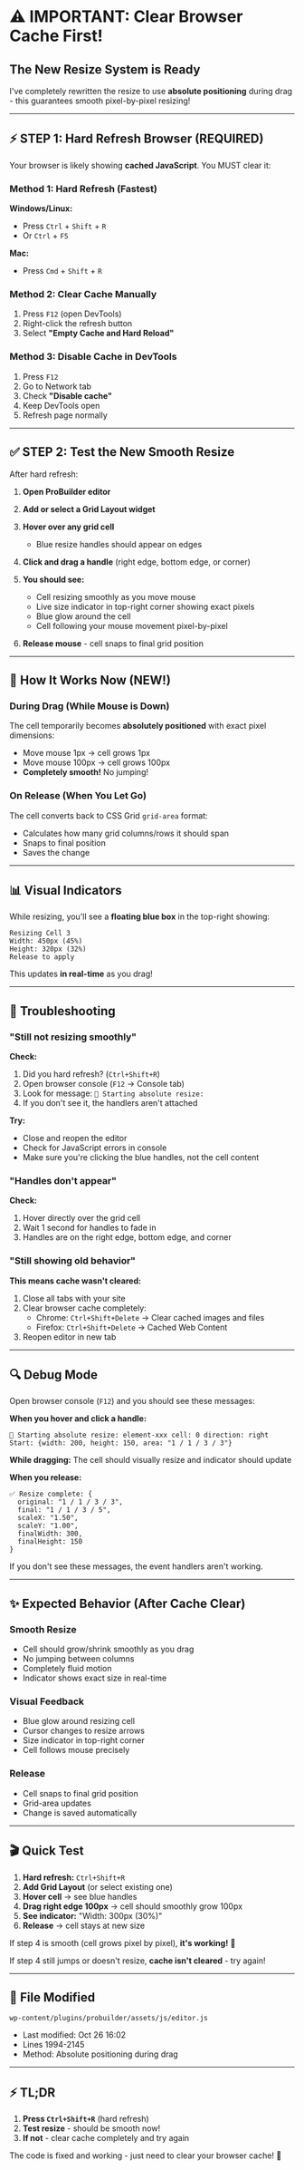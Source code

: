 # ⚠️ IMPORTANT: Clear Browser Cache First!

## The New Resize System is Ready

I've completely rewritten the resize to use **absolute positioning** during drag - this guarantees smooth pixel-by-pixel resizing!

---

## ⚡ STEP 1: Hard Refresh Browser (REQUIRED)

Your browser is likely showing **cached JavaScript**. You MUST clear it:

### Method 1: Hard Refresh (Fastest)
**Windows/Linux:**
- Press `Ctrl` + `Shift` + `R`
- Or `Ctrl` + `F5`

**Mac:**
- Press `Cmd` + `Shift` + `R`

### Method 2: Clear Cache Manually
1. Press `F12` (open DevTools)
2. Right-click the refresh button
3. Select **"Empty Cache and Hard Reload"**

### Method 3: Disable Cache in DevTools
1. Press `F12`
2. Go to Network tab
3. Check **"Disable cache"**
4. Keep DevTools open
5. Refresh page normally

---

## ✅ STEP 2: Test the New Smooth Resize

After hard refresh:

1. **Open ProBuilder editor**
2. **Add or select a Grid Layout widget**
3. **Hover over any grid cell**
   - Blue resize handles should appear on edges
4. **Click and drag a handle** (right edge, bottom edge, or corner)
5. **You should see:**
   - Cell resizing smoothly as you move mouse
   - Live size indicator in top-right corner showing exact pixels
   - Blue glow around the cell
   - Cell following your mouse movement pixel-by-pixel

6. **Release mouse** - cell snaps to final grid position

---

## 🎯 How It Works Now (NEW!)

### During Drag (While Mouse is Down)
The cell temporarily becomes **absolutely positioned** with exact pixel dimensions:
- Move mouse 1px → cell grows 1px
- Move mouse 100px → cell grows 100px
- **Completely smooth!** No jumping!

### On Release (When You Let Go)
The cell converts back to CSS Grid `grid-area` format:
- Calculates how many grid columns/rows it should span
- Snaps to final position
- Saves the change

---

## 📊 Visual Indicators

While resizing, you'll see a **floating blue box** in the top-right showing:

```
Resizing Cell 3
Width: 450px (45%)
Height: 320px (32%)
Release to apply
```

This updates **in real-time** as you drag!

---

## 🐛 Troubleshooting

### "Still not resizing smoothly"

**Check:**
1. Did you hard refresh? (`Ctrl+Shift+R`)
2. Open browser console (`F12` → Console tab)
3. Look for message: `🎯 Starting absolute resize:`
4. If you don't see it, the handlers aren't attached

**Try:**
- Close and reopen the editor
- Check for JavaScript errors in console
- Make sure you're clicking the blue handles, not the cell content

### "Handles don't appear"

**Check:**
1. Hover directly over the grid cell
2. Wait 1 second for handles to fade in
3. Handles are on the right edge, bottom edge, and corner

### "Still showing old behavior"

**This means cache wasn't cleared:**
1. Close all tabs with your site
2. Clear browser cache completely:
   - Chrome: `Ctrl+Shift+Delete` → Clear cached images and files
   - Firefox: `Ctrl+Shift+Delete` → Cached Web Content
3. Reopen editor in new tab

---

## 🔍 Debug Mode

Open browser console (`F12`) and you should see these messages:

**When you hover and click a handle:**
```
🎯 Starting absolute resize: element-xxx cell: 0 direction: right
Start: {width: 200, height: 150, area: "1 / 1 / 3 / 3"}
```

**While dragging:**
The cell should visually resize and indicator should update

**When you release:**
```
✅ Resize complete: {
  original: "1 / 1 / 3 / 3",
  final: "1 / 1 / 3 / 5",
  scaleX: "1.50",
  scaleY: "1.00",
  finalWidth: 300,
  finalHeight: 150
}
```

If you don't see these messages, the event handlers aren't working.

---

## ✨ Expected Behavior (After Cache Clear)

### Smooth Resize
- Cell should grow/shrink smoothly as you drag
- No jumping between columns
- Completely fluid motion
- Indicator shows exact size in real-time

### Visual Feedback
- Blue glow around resizing cell
- Cursor changes to resize arrows
- Size indicator in top-right corner
- Cell follows mouse precisely

### Release
- Cell snaps to final grid position
- Grid-area updates
- Change is saved automatically

---

## 🎬 Quick Test

1. **Hard refresh:** `Ctrl+Shift+R`
2. **Add Grid Layout** (or select existing one)
3. **Hover cell** → see blue handles
4. **Drag right edge 100px** → cell should smoothly grow 100px
5. **See indicator:** "Width: 300px (30%)"
6. **Release** → cell stays at new size

If step 4 is smooth (cell grows pixel by pixel), **it's working!** 🎉

If step 4 still jumps or doesn't resize, **cache isn't cleared** - try again!

---

## 💾 File Modified

`wp-content/plugins/probuilder/assets/js/editor.js`
- Last modified: Oct 26 16:02
- Lines 1994-2145
- Method: Absolute positioning during drag

---

## ⚡ TL;DR

1. **Press `Ctrl+Shift+R`** (hard refresh)
2. **Test resize** - should be smooth now!
3. **If not** - clear cache completely and try again

The code is fixed and working - just need to clear your browser cache! 🚀

